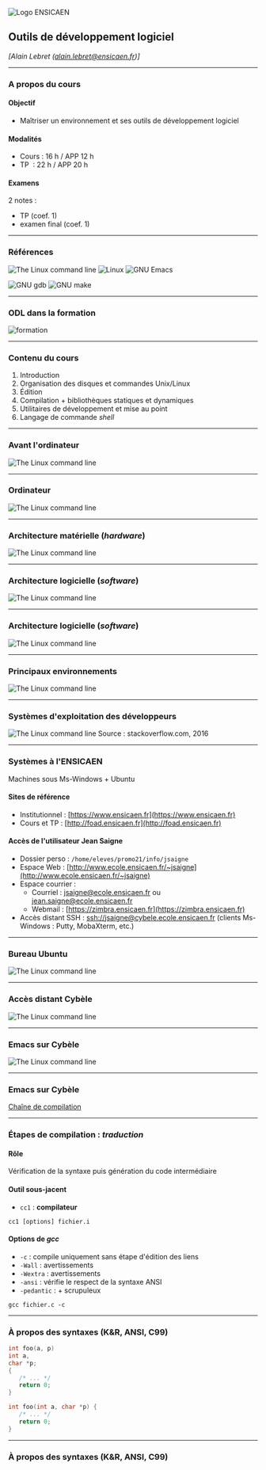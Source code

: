 ![Logo ENSICAEN](figures/logo/ensicaen.svg)
## Outils de développement logiciel
_[Alain Lebret (alain.lebret@ensicaen.fr)]_

<!-- ********************************************************************** -->
---
### A propos du cours
#### Objectif
- Maîtriser un environnement et ses outils de développement logiciel

#### Modalités
- Cours : 16 h / APP 12 h
- TP    : 22 h / APP 20 h

#### Examens
2 notes : 
- TP (coef. 1)
- examen final (coef. 1)

<!-- ********************************************************************** -->
---
### Références

![The Linux command line](figures/a_propos/linux-shell.png)
![Linux](figures/a_propos/linux.png)
![GNU Emacs](figures/a_propos/emacs.png)

![GNU gdb](figures/a_propos/gdb.png)
![GNU make](figures/a_propos/make.png)

<!-- ********************************************************************** -->
---
### ODL dans la formation

![formation](figures/introduction/formation.png)

<!-- ********************************************************************** -->
---
### Contenu du cours
1. Introduction
2. Organisation des disques et commandes Unix/Linux
3. Édition
4. Compilation + bibliothèques statiques et dynamiques
5. Utilitaires de développement et mise au point
6. Langage de commande _shell_

<!-- ********************************************************************** -->
---
### Avant l'ordinateur
![The Linux command line](figures/introduction/machine.png)

<!-- ********************************************************************** -->
---
### Ordinateur
![The Linux command line](figures/introduction/ordinateur.png)

<!-- ********************************************************************** -->
---
### Architecture matérielle (_hardware_)
![The Linux command line](figures/introduction/architecture.png)

<!-- ********************************************************************** -->
---
### Architecture logicielle (_software_)
![The Linux command line](figures/introduction/OS.png)

<!-- ********************************************************************** -->
---
### Architecture logicielle (_software_)
![The Linux command line](figures/introduction/vueEnsembleUNIX.png)
 
<!-- ********************************************************************** -->
---
### Principaux environnements
![The Linux command line](figures/introduction/environnements.png)

<!-- ********************************************************************** -->
---
### Systèmes d'exploitation des développeurs
![The Linux command line](figures/introduction/os_devel_2016.png)
Source : stackoverflow.com, 2016

<!-- ********************************************************************** -->
---
### Systèmes à l'ENSICAEN
Machines sous Ms-Windows + Ubuntu
#### Sites de référence
- Institutionnel : [https://www.ensicaen.fr](https://www.ensicaen.fr)
- Cours et TP : [http://foad.ensicaen.fr](http://foad.ensicaen.fr)

#### Accès de l'utilisateur Jean Saigne
- Dossier perso : `/home/eleves/promo21/info/jsaigne`
- Espace Web : [http://www.ecole.ensicaen.fr/~jsaigne](http://www.ecole.ensicaen.fr/~jsaigne)
- Espace courrier : 
   - Courriel : jsaigne@ecole.ensicaen.fr ou jean.saigne@ecole.ensicaen.fr
   - Webmail : [https://zimbra.ensicaen.fr](https://zimbra.ensicaen.fr)       
- Accès distant SSH : [ssh://jsaigne@cybele.ecole.ensicaen.fr](ssh://jsaigne@cybele.ecole.ensicaen.fr)
  (clients Ms-Windows : Putty, MobaXterm, etc.)

<!-- ********************************************************************** -->
---
### Bureau Ubuntu
![The Linux command line](figures/introduction/bureau_ubuntu.png)

<!-- ********************************************************************** -->
---
### Accès distant Cybèle
![The Linux command line](figures/introduction/cybele.png)

<!-- ********************************************************************** -->
---
### Emacs sur Cybèle
![The Linux command line](figures/introduction/emacs_cybele.png)

<!-- ********************************************************************** -->
---
### Emacs sur Cybèle
[Chaîne de compilation](./sections/compilation.html)

<!-- ********************************************************************** -->
---
###  Étapes de compilation : *traduction*
#### Rôle
Vérification de la syntaxe puis génération du code intermédiaire

#### Outil sous-jacent 

- ``` cc1 ``` : **compilateur**

``` {frame="single"}
cc1 [options] fichier.i
```

#### Options de *gcc*

- `-c` : compile uniquement sans étape d'édition des liens
- `-Wall` : avertissements
- `-Wextra` : avertissements 
- `-ansi` : vérifie le respect de la syntaxe ANSI
- `-pedantic` : + scrupuleux


```  {frame="single"}
gcc fichier.c -c
```

<!-- ********************************************************************** -->
---
### À propos des syntaxes (K&R, ANSI, C99)
```c
int foo(a, p)
int a,
char *p;
{
   /* ... */
   return 0;
}
```

```c
int foo(int a, char *p) {
   /* ... */
   return 0;
}
```

<!-- ********************************************************************** -->
---
### À propos des syntaxes (K&R, ANSI, C99)
